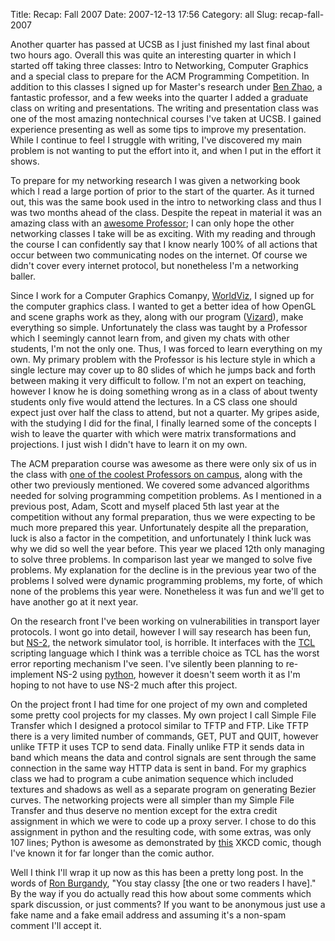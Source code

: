 Title: Recap: Fall 2007
Date: 2007-12-13 17:56
Category: all
Slug: recap-fall-2007

Another quarter has passed at UCSB as I just finished my last final about two
hours ago. Overall this was quite an interesting quarter in which I started off
taking three classes: Intro to Networking, Computer Graphics and a special
class to prepare for the ACM Programming Competition. In addition to this
classes I signed up for Master's research under [Ben Zhao][], a fantastic
professor, and a few weeks into the quarter I added a graduate class on writing
and presentations. The writing and presentation class was one of the most
amazing nontechnical courses I've taken at UCSB. I gained experience presenting
as well as some tips to improve my presentation. While I continue to feel I
struggle with writing, I've discovered my main problem is not wanting to put
the effort into it, and when I put in the effort it shows.

To prepare for my networking research I was given a networking book which I
read a large portion of prior to the start of the quarter. As it turned out,
this was the same book used in the intro to networking class and thus I was two
months ahead of the class. Despite the repeat in material it was an amazing
class with an [awesome Professor][]; I can only hope the other networking
classes I take will be as exciting. With my reading and through the course I
can confidently say that I know nearly 100% of all actions that occur between
two communicating nodes on the internet. Of course we didn't cover every
internet protocol, but nonetheless I'm a networking baller.

Since I work for a Computer Graphics Comanpy, [WorldViz][], I signed up for the
computer graphics class. I wanted to get a better idea of how OpenGL and scene
graphs work as they, along with our program ([Vizard][]), make everything so
simple. Unfortunately the class was taught by a Professor which I seemingly
cannot learn from, and given my chats with other students, I'm not the only
one. Thus, I was forced to learn everything on my own. My primary problem with
the Professor is his lecture style in which a single lecture may cover up to 80
slides of which he jumps back and forth between making it very difficult to
follow. I'm not an expert on teaching, however I know he is doing something
wrong as in a class of about twenty students only five would attend the
lectures. In a CS class one should expect just over half the class to attend,
but not a quarter. My gripes aside, with the studying I did for the final, I
finally learned some of the concepts I wish to leave the quarter with which
were matrix transformations and projections. I just wish I didn't have to learn
it on my own.

The ACM preparation course was awesome as there were only six of us in the
class with [one of the coolest Professors on campus][], along with the other
two previously mentioned. We covered some advanced algorithms needed for
solving programming competition problems. As I mentioned in a previous post,
Adam, Scott and myself placed 5th last year at the competition without any
formal preparation, thus we were expecting to be much more prepared this year.
Unfortunately despite all the preparation, luck is also a factor in the
competition, and unfortunately I think luck was why we did so well the year
before. This year we placed 12th only managing to solve three problems. In
comparison last year we manged to solve five problems. My explanation for the
decline is in the previous year two of the problems I solved were dynamic
programming problems, my forte, of which none of the problems this year were.
Nonetheless it was fun and we'll get to have another go at it next year.

On the research front I've been working on vulnerabilities in transport layer
protocols. I wont go into detail, however I will say research has been fun, but
[NS-2][], the network simulator tool, is horrible. It interfaces with the
[TCL][] scripting language which I think was a terrible choice as TCL has the
worst error reporting mechanism I've seen. I've silently been planning to
re-implement NS-2 using [python][], however it doesn't seem worth it as I'm
hoping to not have to use NS-2 much after this project.

On the project front I had time for one project of my own and completed some
pretty cool projects for my classes. My own project I call Simple File Transfer
which I designed a protocol similar to TFTP and FTP. Like TFTP there is a very
limited number of commands, GET, PUT and QUIT, however unlike TFTP it uses TCP
to send data. Finally unlike FTP it sends data in band which means the data and
control signals are sent through the same connection in the same way HTTP data
is sent in band. For my graphics class we had to program a cube animation
sequence which included textures and shadows as well as a separate program on
generating Bezier curves. The networking projects were all simpler than my
Simple File Transfer and thus deserve no mention except for the extra credit
assignment in which we were to code up a proxy server. I chose to do this
assignment in python and the resulting code, with some extras, was only 107
lines; Python is awesome as demonstrated by [this][] XKCD comic, though I've
known it for far longer than the comic author.

Well I think I'll wrap it up now as this has been a pretty long post. In the
words of [Ron Burgandy][], "You stay classy [the one or two readers I have]."
By the way if you do actually read this how about some comments which spark
discussion, or just comments? If you want to be anonymous just use a fake name
and a fake email address and assuming it's a non-spam comment I'll accept it.

  [Ben Zhao]: http://cs.ucsb.edu/~ravenben/
  [awesome Professor]: http://cs.ucsb.edu/~ebelding/
  [WorldViz]: http://www.worldviz.com/
  [Vizard]: http://www.worldviz.com/products/vizard/index.html
  [one of the coolest Professors on campus]: http://cs.ucsb.edu/~sherwood/
  [NS-2]: http://www.isi.edu/nsnam/ns/
  [TCL]: http://www.tcl.tk/
  [python]: http://www.python.org/
  [this]: http://www.xkcd.com/353/
  [Ron Burgandy]: http://en.wikipedia.org/wiki/Anchorman:_The_Legend_of_Ron_Burgundy

